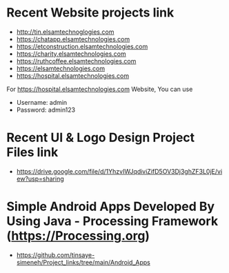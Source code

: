 # Recent Website projects link
- http://tin.elsamtechnoglogies.com
- https://chatapp.elsamtechnologies.com
- https://etconstruction.elsamtechnologies.com
- https://charity.elsamtechnologies.com
- https://ruthcoffee.elsamtechnologies.com
- https://elsamtechnologies.com
- https://hospital.elsamtechnologies.com


For https://hospital.elsamtechnologies.com Website, You can use 
- Username: admin
- Password: admin123

# Recent UI & Logo Design Project Files link
- https://drive.google.com/file/d/1YhzvIWJqdiviZifD5OV3Dj3ghZF3L0jE/view?usp=sharing

# Simple Android Apps Developed By Using Java - Processing Framework (https://Processing.org)
- https://github.com/tinsaye-simeneh/Project_links/tree/main/Android_Apps
